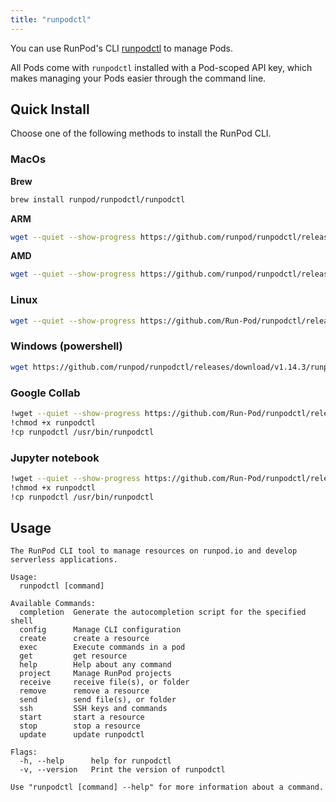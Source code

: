 ```yaml
---
title: "runpodctl"
---
```


You can use RunPod's CLI [runpodctl](https://github.com/runpod/runpodctl) to manage Pods.

All Pods come with `runpodctl` installed with a Pod-scoped API key, which makes managing your Pods easier through the command line.

## Quick Install

Choose one of the following methods to install the RunPod CLI.

### MacOs

**Brew**

```bash
brew install runpod/runpodctl/runpodctl
```

**ARM**

```bash
wget --quiet --show-progress https://github.com/runpod/runpodctl/releases/download/v1.14.3/runpodctl-darwin-arm64 -O runpodctl && chmod +x runpodctl && sudo mv runpodctl /usr/local/bin/runpodctl
```

**AMD**

```bash
wget --quiet --show-progress https://github.com/runpod/runpodctl/releases/download/v1.14.3/runpodctl-darwin-amd64 -O runpodctl && chmod +x runpodctl && sudo mv runpodctl /usr/local/bin/runpodctl
```

### Linux

```bash
wget --quiet --show-progress https://github.com/Run-Pod/runpodctl/releases/download/v1.14.3/runpodctl-linux-amd64 -O runpodctl && chmod +x runpodctl && sudo cp runpodctl /usr/bin/runpodctl
```

### Windows (powershell)

```bash
wget https://github.com/runpod/runpodctl/releases/download/v1.14.3/runpodctl-win-amd -O runpodctl.exe
```

### Google Collab

```bash
!wget --quiet --show-progress https://github.com/Run-Pod/runpodctl/releases/download/v1.14.3/runpodctl-linux-amd -O runpodctl
!chmod +x runpodctl
!cp runpodctl /usr/bin/runpodctl
```

### Jupyter notebook

```bash
!wget --quiet --show-progress https://github.com/Run-Pod/runpodctl/releases/download/v1.14.3/runpodctl-linux-amd -O runpodctl
!chmod +x runpodctl
!cp runpodctl /usr/bin/runpodctl
```

## Usage

```
The RunPod CLI tool to manage resources on runpod.io and develop serverless applications.

Usage:
  runpodctl [command]

Available Commands:
  completion  Generate the autocompletion script for the specified shell
  config      Manage CLI configuration
  create      create a resource
  exec        Execute commands in a pod
  get         get resource
  help        Help about any command
  project     Manage RunPod projects
  receive     receive file(s), or folder
  remove      remove a resource
  send        send file(s), or folder
  ssh         SSH keys and commands
  start       start a resource
  stop        stop a resource
  update      update runpodctl

Flags:
  -h, --help      help for runpodctl
  -v, --version   Print the version of runpodctl

Use "runpodctl [command] --help" for more information about a command.
```
